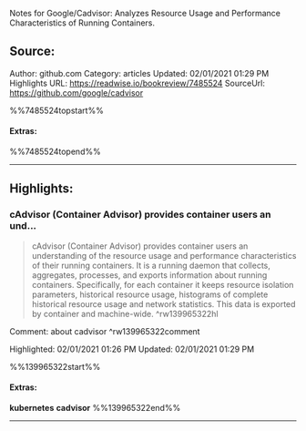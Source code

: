 Notes for Google/Cadvisor: Analyzes Resource Usage and Performance Characteristics of Running Containers.

## Source:
Author: github.com
Category: articles
Updated: 02/01/2021 01:29 PM
Highlights URL: https://readwise.io/bookreview/7485524
SourceUrl: https://github.com/google/cadvisor

%%7485524topstart%%
#### Extras:

%%7485524topend%%


 
-----
 ## Highlights:

### cAdvisor (Container Advisor) provides container users an und...
>cAdvisor (Container Advisor) provides container users an understanding of the resource usage and performance characteristics of their running containers. It is a running daemon that collects, aggregates, processes, and exports information about running containers. Specifically, for each container it keeps resource isolation parameters, historical resource usage, histograms of complete historical resource usage and network statistics. This data is exported by container and machine-wide. ^rw139965322hl

Comment: about cadvisor ^rw139965322comment

Highlighted: 02/01/2021 01:26 PM
Updated: 02/01/2021 01:29 PM

%%139965322start%%
#### Extras:
**kubernetes** **cadvisor** 
%%139965322end%%



------


